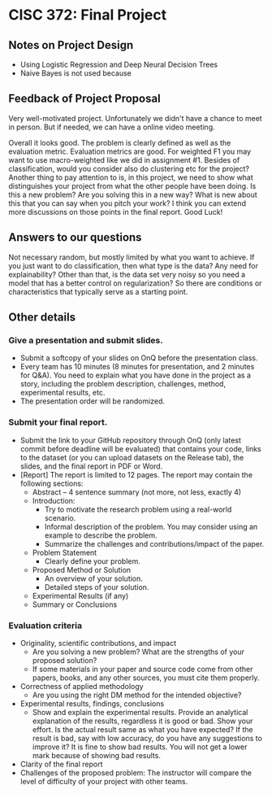 # CISC 372: Final Project

## Notes on Project Design
* Using Logistic Regression and Deep Neural Decision Trees
 *  Naive Bayes is not used because

## Feedback of Project Proposal
Very well-motivated project. Unfortunately we didn't have a chance to meet in person. But if needed, we can have a online video meeting.

Overall it looks good. The problem is clearly defined as well as the evaluation metric. Evaluation metrics are good. For weighted F1 you may want to use macro-weighted like we did in assignment #1. Besides of classification, would you consider also do clustering etc for the project? Another thing to pay attention to is, in this project, we need to show what distinguishes your project from what the other people have been doing. Is this a new problem? Are you solving this in a new way? What is new about this that you can say when you pitch your work? I think you can extend more discussions on those points in the final report. Good Luck!

## Answers to our questions
Not necessary random, but mostly limited by what you want to achieve. If you just want to do classification, then what type is the data? Any need for explainability? Other than that, is the data set very noisy so you need a model that has a better control on regularization? So there are conditions or characteristics that typically serve as a starting point.

## Other details
### Give a presentation and submit slides.
* Submit a softcopy of your slides on OnQ before the presentation class.
* Every team has 10 minutes (8 minutes for presentation, and 2 minutes for Q&A). You need to explain what you have done in the project as a story, including the problem description, challenges, method, experimental results, etc.
* The presentation order will be randomized.

### Submit your final report.
* Submit the link to your GitHub repository through OnQ (only latest commit before deadline will be evaluated) that contains your code, links to the dataset (or you can upload datasets on the Release tab), the slides, and the final report in PDF or Word.
* [Report] The report is limited to 12 pages. The report may contain the following sections:
  * Abstract – 4 sentence summary (not more, not less, exactly 4)
  * Introduction:
    * Try to motivate the research problem using a real-world scenario.
    * Informal description of the problem. You may consider using an example to describe the problem.
    * Summarize the challenges and contributions/impact of the paper.
  * Problem Statement
    * Clearly define your problem.
  * Proposed Method or Solution
    * An overview of your solution.
    * Detailed steps of your solution.
  * Experimental Results (if any)
  * Summary or Conclusions

### Evaluation criteria
* Originality, scientific contributions, and impact
  * Are you solving a new problem? What are the strengths of your proposed solution?
  * If some materials in your paper and source code come from other papers, books, and any other sources, you must cite them properly.
* Correctness of applied methodology
  * Are you using the right DM method for the intended objective?
* Experimental results, findings, conclusions
  * Show and explain the experimental results. Provide an analytical explanation of the results, regardless it is good or bad. Show your effort. Is the actual result same as what you have expected? If the result is bad, say with low accuracy, do you have any suggestions to improve it? It is fine to show bad results. You will not get a lower mark because of showing bad results.
* Clarity of the final report
* Challenges of the proposed problem: The instructor will compare the level of difficulty of your project with other teams.
